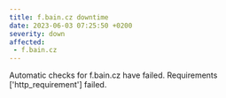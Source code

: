 ```yaml
---
title: f.bain.cz downtime
date: 2023-06-03 07:25:50 +0200
severity: down
affected:
 - f.bain.cz
---
```

Automatic checks for f.bain.cz have failed. Requirements ['http_requirement'] failed.
